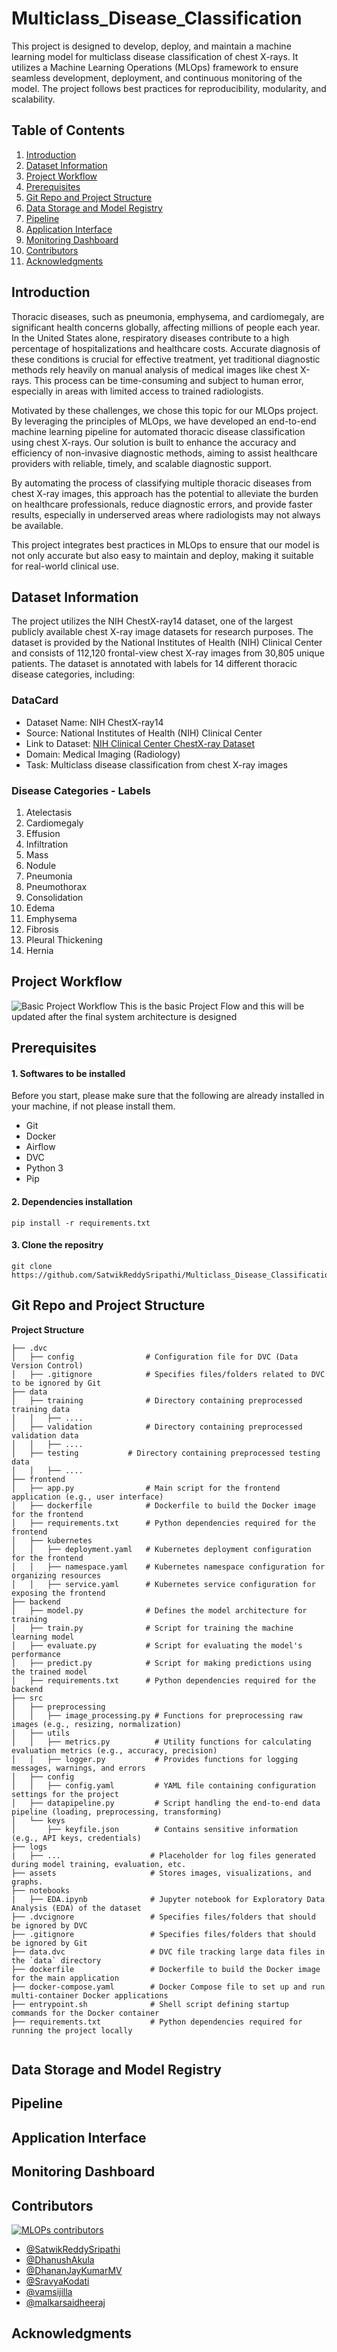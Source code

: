 # Multiclass_Disease_Classification
This project is designed to develop, deploy, and maintain a machine learning model for multiclass disease classification of chest X-rays. It utilizes a Machine Learning Operations (MLOps) framework to ensure seamless development, deployment, and continuous monitoring of the model. The project follows best practices for reproducibility, modularity, and scalability.

## Table of Contents
1. [Introduction](#introduction)
2. [Dataset Information](#dataset-information)
3. [Project Workflow](#project-workflow)
4. [Prerequisites](#prerequisites)
5. [Git Repo and Project Structure](#git-repo-and-project-structure)
6. [Data Storage and Model Registry](#data-storage-and-model-registry)
7. [Pipeline](#pipeline)
8. [Application Interface](#application-interface)
9. [Monitoring Dashboard](#monitoring-dashboard)
10. [Contributors](#contributors)
11. [Acknowledgments](#acknowledgments)

## Introduction
Thoracic diseases, such as pneumonia, emphysema, and cardiomegaly, are significant health concerns globally, affecting millions of people each year. In the United States alone, respiratory diseases contribute to a high percentage of hospitalizations and healthcare costs. Accurate diagnosis of these conditions is crucial for effective treatment, yet traditional diagnostic methods rely heavily on manual analysis of medical images like chest X-rays. This process can be time-consuming and subject to human error, especially in areas with limited access to trained radiologists.

Motivated by these challenges, we chose this topic for our MLOps project. By leveraging the principles of MLOps, we have developed an end-to-end machine learning pipeline for automated thoracic disease classification using chest X-rays. Our solution is built to enhance the accuracy and efficiency of non-invasive diagnostic methods, aiming to assist healthcare providers with reliable, timely, and scalable diagnostic support.

By automating the process of classifying multiple thoracic diseases from chest X-ray images, this approach has the potential to alleviate the burden on healthcare professionals, reduce diagnostic errors, and provide faster results, especially in underserved areas where radiologists may not always be available.

This project integrates best practices in MLOps to ensure that our model is not only accurate but also easy to maintain and deploy, making it suitable for real-world clinical use.

## Dataset Information
The project utilizes the NIH ChestX-ray14 dataset, one of the largest publicly available chest X-ray image datasets for research purposes. The dataset is provided by the National Institutes of Health (NIH) Clinical Center and consists of 112,120 frontal-view chest X-ray images from 30,805 unique patients. The dataset is annotated with labels for 14 different thoracic disease categories, including:
### DataCard
- Dataset Name: NIH ChestX-ray14
- Source: National Institutes of Health (NIH) Clinical Center
- Link to Dataset: [NIH Clinical Center ChestX-ray Dataset](https://www.nih.gov/news-events/news-releases/nih-clinical-center-provides-one-largest-publicly-available-chest-x-ray-datasets-scientific-community)
- Domain: Medical Imaging (Radiology)
- Task: Multiclass disease classification from chest X-ray images

### Disease Categories - Labels
1. Atelectasis 
2. Cardiomegaly
3. Effusion
4. Infiltration
5. Mass
6. Nodule
7. Pneumonia
8. Pneumothorax
9. Consolidation
10. Edema
11. Emphysema
12. Fibrosis
13. Pleural Thickening
14. Hernia

## Project Workflow
![Basic Project Workflow](assets/project_flow.png)
This is the basic Project Flow and this will be updated after the final system architecture is designed

## Prerequisites 
#### 1. Softwares to be installed
Before you start, please make sure that the following are already installed in your machine, if not please install them.
- Git
- Docker
- Airflow
- DVC
- Python 3
- Pip

#### 2. Dependencies installation
```
pip install -r requirements.txt
```
#### 3. Clone the repositry
```
git clone https://github.com/SatwikReddySripathi/Multiclass_Disease_Classification.git
```

## Git Repo and Project Structure
**Project Structure**
```
├── .dvc
│   ├── config                # Configuration file for DVC (Data Version Control)
│   ├── .gitignore            # Specifies files/folders related to DVC to be ignored by Git
├── data
│   ├── training              # Directory containing preprocessed training data
│   │   ├── ....
│   ├── validation            # Directory containing preprocessed validation data
│   │   ├── ....
│   ├── testing           # Directory containing preprocessed testing data
│   │   ├── ....
├── frontend
│   ├── app.py                # Main script for the frontend application (e.g., user interface)
│   ├── dockerfile            # Dockerfile to build the Docker image for the frontend
│   ├── requirements.txt      # Python dependencies required for the frontend
│   ├── kubernetes
│   │   ├── deployment.yaml   # Kubernetes deployment configuration for the frontend
│   │   ├── namespace.yaml    # Kubernetes namespace configuration for organizing resources
│   │   ├── service.yaml      # Kubernetes service configuration for exposing the frontend
├── backend
│   ├── model.py              # Defines the model architecture for training
│   ├── train.py              # Script for training the machine learning model
│   ├── evaluate.py           # Script for evaluating the model's performance
│   ├── predict.py            # Script for making predictions using the trained model
│   ├── requirements.txt      # Python dependencies required for the backend
├── src
│   ├── preprocessing
│   │   ├── image_processing.py # Functions for preprocessing raw images (e.g., resizing, normalization)
│   ├── utils
│   │   ├── metrics.py          # Utility functions for calculating evaluation metrics (e.g., accuracy, precision)
│   │   ├── logger.py           # Provides functions for logging messages, warnings, and errors
│   ├── config
│   │   ├── config.yaml         # YAML file containing configuration settings for the project
│   ├── datapipeline.py         # Script handling the end-to-end data pipeline (loading, preprocessing, transforming)
│   └── keys
│       ├── keyfile.json        # Contains sensitive information (e.g., API keys, credentials)
├── logs
|   ├── ...                    # Placeholder for log files generated during model training, evaluation, etc.
├── assets                     # Stores images, visualizations, and graphs.
├── notebooks
|   ├── EDA.ipynb              # Jupyter notebook for Exploratory Data Analysis (EDA) of the dataset
├── .dvcignore                 # Specifies files/folders that should be ignored by DVC
├── .gitignore                 # Specifies files/folders that should be ignored by Git
├── data.dvc                   # DVC file tracking large data files in the `data` directory
├── dockerfile                 # Dockerfile to build the Docker image for the main application
├── docker-compose.yaml        # Docker Compose file to set up and run multi-container Docker applications
├── entrypoint.sh              # Shell script defining startup commands for the Docker container
├── requirements.txt           # Python dependencies required for running the project locally


```


## Data Storage and Model Registry
## Pipeline
## Application Interface
## Monitoring Dashboard
## Contributors
[![MLOPs contributors](https://contrib.rocks/image?repo=SatwikReddySripathi/Multiclass_Disease_Classification)](https://github.com/SatwikReddySripathi/Multiclass_Disease_Classification/graphs/contributors)

* [@SatwikReddySripathi](https://github.com/SatwikReddySripathi)
* [@DhanushAkula](https://github.com/DhanushAkula)
* [@DhananJayKumarMV](https://github.com/DhananJayKumarMV)
* [@SravyaKodati](https://github.com/SravyaKodati)
* [@vamsijilla](https://github.com/vamsijilla)
* [@malkarsaidheeraj](https://github.com/malkarsaidheeraj)

## Acknowledgments
